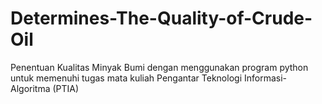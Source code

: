 # Determines-The-Quality-of-Crude-Oil
Penentuan Kualitas Minyak Bumi dengan menggunakan program python untuk memenuhi tugas mata kuliah Pengantar Teknologi Informasi-Algoritma (PTIA)
